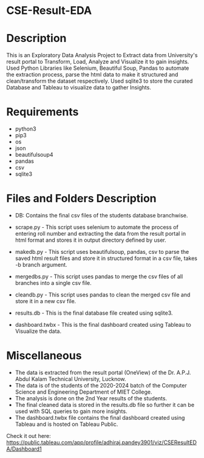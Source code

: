 # CSE-Result-EDA
# Description

This is an Exploratory Data Analysis Project to Extract data from University's result portal to Transform, Load, Analyze and Visualize it to gain insights.
Used Python Libraries like Selenium, Beautiful Soup, Pandas to automate the extraction process, parse the html data to make it structured and clean/transform the dataset respectively.
Used sqlite3 to store the curated Database and Tableau to visualize data to gather Insights.


# Requirements

- python3
- pip3
- os
- json
- beautifulsoup4
- pandas
- csv
- sqlite3

# Files and Folders Description

- DB: Contains the final csv files of the students database branchwise.

- scrape.py - This script uses selenium to automate the process of entering roll number and extracting the data from the result portal in html format and stores it in output directory defined by user.
- makedb.py - This script uses beautifulsoup, pandas, csv to parse the saved html result files and store it in structured format in a csv file, takes -b branch argument.

- mergedbs.py - This script uses pandas to merge the csv files of all branches into a single csv file.

- cleandb.py - This script uses pandas to clean the merged csv file and store it in a new csv file.

- results.db - This is the final database file created using sqlite3.

- dashboard.twbx - This is the final dashboard created using Tableau to Visualize the data.

# Miscellaneous

- The data is extracted from the result portal (OneView) of the Dr. A.P.J. Abdul Kalam Technical University, Lucknow.
- The data is of the students of the 2020-2024 batch of the Computer Science and Engineering Department of MIET College.
- The analysis is done on the 2nd Year results of the students.
- The final cleaned data is stored in the results.db file so further it can be used with SQL queries to gain more insights.
- The dashboard.twbx file contains the final dashboard created using Tableau and is hosted on Tableau Public.

Check it out here: https://public.tableau.com/app/profile/adhiraj.pandey3901/viz/CSEResultEDA/Dashboard1




   

